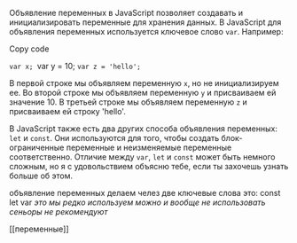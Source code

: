 Объявление переменных в JavaScript позволяет создавать и инициализировать переменные для хранения данных. В JavaScript для объявления переменных используется ключевое слово `var`. Например:

Copy code

`var x;
`var y = 10;
`var z = 'hello';`

В первой строке мы объявляем переменную `x`, но не инициализируем ее. Во второй строке мы объявляем переменную `y` и присваиваем ей значение 10. В третьей строке мы объявляем переменную `z` и присваиваем ей строку 'hello'.

В JavaScript также есть два других способа объявления переменных: `let` и `const`. Они используются для того, чтобы создать блок-ограниченные переменные и неизменяемые переменные соответственно. Отличие между `var`, `let` и `const` может быть немного сложным, но я с удовольствием объясню тебе, если ты захочешь узнать больше об этом.

объявление переменных делаем челез две ключевые слова это:
const
let
var *это мы редко используем можно и вообще не использовать сеньоры не рекомендуют*

[[переменные]]

